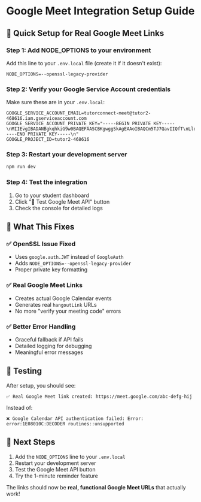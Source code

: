 # Google Meet Integration Setup Guide

## 🚀 **Quick Setup for Real Google Meet Links**

### **Step 1: Add NODE_OPTIONS to your environment**

Add this line to your `.env.local` file (create it if it doesn't exist):

```env
NODE_OPTIONS=--openssl-legacy-provider
```

### **Step 2: Verify your Google Service Account credentials**

Make sure these are in your `.env.local`:

```env
GOOGLE_SERVICE_ACCOUNT_EMAIL=tutorconnect-meet@tutor2-468616.iam.gserviceaccount.com
GOOGLE_SERVICE_ACCOUNT_PRIVATE_KEY="-----BEGIN PRIVATE KEY-----\nMIIEvgIBADANBgkqhkiG9w0BAQEFAASCBKgwggSkAgEAAoIBAQCm5TJ7QavIIQfT\nLlqRPyFNOri5joAx6E/omPtnbgqpiaOQg0m0oFeXjAj7C64pRtgNHHp7sbc+Dt1P\nrNQM4TTzM4MQFlyjdXvXDOrYrnQS8xqsdw9v8ZGMZHgXxnk8di5CazqAXzawLvv3\nmu2BKqTDRmrE9rL4kijVtm7aupnjQ+PYJzaFjxZulhum/FQ6NrVUvk4oZxtZS0lG\ngqeNADCYbqcRbHdoBWcq0NLoNhT1pnP52IbdGo7EYNMl6Zst+Ax4qJFV8lihu4rO\nUvb2cNGEPIOJG7zyQoNNxGE00F6MFsD8msG7ZicwkSh1NC2OD5LQOZ5P1Ke8X4N5\nJSvfdnBvAgMBAAECggEASSrHMGEwicrtTsiOHQpDs8NwM61FB1w1GCBla0lDdGMq\nqZLdL8pxzDcwwrqyrlboJgtbqTnWv2at4J3A0yqyV4K4TUe4clLxqWx40ujca2hX\nw89onaeWqylquuWgxgB7tFOlMJ1NcP0QKtOplwyWciO/cD1FZhNRwqu5uru+9nJZ\n+Z6kM9Pw6MbTsPwht70vsnTEpObXyiOZg5a4QYX2CcrUg8aTQOEpPTRX8tmc902r\nlQEu6GWE9kLCyDA2BqIC0RQRt8XBJXnoxt0zQ+wo2CRZVvuFp1AxrkjHL1A56WDf\n9Dcjarioo0NXrczeewC4bBT6RhCnZ5b5vkVJHJ1YFQKBgQDa9Ra56se1xqQdfvIG\nLB2uSZEvnB3bIAoFe48rbGYFs0kQfbDIK31imOcQPg+yVryb/0OKTtE/7USaqSNG\nIlA59ZKS2gtiEJ35c+43qsE2cIGYFFqYCP6B8w2tPTq1wQsuQuHAnP3v1rCLqFbJ\nfxneM5ISk5mmzGqVZSYy4uoPvQKBgQDDIVTa+dtlepmK7tNj6H+B49/K082SohZl\npRugTNR2Elgp3T62Ih0az4xBs+7C4IoY0gVbWFGSxc8wK5hU/lNkDZAeElcbLSOy\nFzvoIAAg1SBOxztbrIyb8KO4aHHn2CrN8g5LgX7UzUR/3jHKAjwBuLaVODy4GGID\nXdaJBfidmwKBgALDUv0XnFuL3ShOIMm5Jsq7POzH4IySU+4LyBu5K3Ro9cQSgfeU\nrOlgmpHW5qXOeGTTjMujAPr4iIQXHE3XQwHoOmhF/hzHrual8tya+AMy2j/MCfSf\nMG79XS/RdPs0K2rzBxxCHuY25FVu02GJjA8EwZQgbrDvJW0rMJc1y9RVAoGBAJdC\nFTcRi+KkILWz4CWIKp8Td30QpkBOaTItxLaEGAXWvoTlPiGNXCZWUJD129UwnZwT\n4ZcnZURzFeJvSMxJwXbDlL3a1a75VLxOil+rvq20yDCI/BhaLz0KUr82J2XjCXtP\ncYlSPnDTFZBROyMujDmBZ/dP+rFyJTga25yoBkqVAoGBAJF6GDZPKHlvme08pk4x\n51h9a3a3vIBWJz/rf1fWO7i0CjpYvO4eHoxbnSgnjwBS8T+LVxwB0ON0V5GfeHMN\njHUi5QkZPcbahbtz+gH6vIFWCuYWdp54gHGabdZX1vbllt8271TyGDHB1RuDvCad\n5uMSjzXuSrYTB3wV0+rfYZwe\n-----END PRIVATE KEY-----\n"
GOOGLE_PROJECT_ID=tutor2-468616
```

### **Step 3: Restart your development server**

```bash
npm run dev
```

### **Step 4: Test the integration**

1. Go to your student dashboard
2. Click "🔧 Test Google Meet API" button
3. Check the console for detailed logs

## 🎯 **What This Fixes**

### **✅ OpenSSL Issue Fixed**
- Uses `google.auth.JWT` instead of `GoogleAuth`
- Adds `NODE_OPTIONS=--openssl-legacy-provider`
- Proper private key formatting

### **✅ Real Google Meet Links**
- Creates actual Google Calendar events
- Generates real `hangoutLink` URLs
- No more "verify your meeting code" errors

### **✅ Better Error Handling**
- Graceful fallback if API fails
- Detailed logging for debugging
- Meaningful error messages

## 🧪 **Testing**

After setup, you should see:

```
✅ Real Google Meet link created: https://meet.google.com/abc-defg-hij
```

Instead of:

```
❌ Google Calendar API authentication failed: Error: error:1E08010C:DECODER routines::unsupported
```

## 🚀 **Next Steps**

1. Add the `NODE_OPTIONS` line to your `.env.local`
2. Restart your development server
3. Test the Google Meet API button
4. Try the 1-minute reminder feature

The links should now be **real, functional Google Meet URLs** that actually work!

